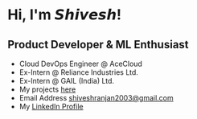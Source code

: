 # Hi, I'm 𝙎𝙝𝙞𝙫𝙚𝙨𝙝!
## Product Developer & ML Enthusiast
- Cloud DevOps Engineer @ AceCloud
- Ex-Intern @ Reliance Industries Ltd.
- Ex-Intern @ GAIL (India) Ltd.
- My projects [here](https://github.com/shivesh-ranjan?tab=repositories)
- Email Address shiveshranjan2003@gmail.com
- My <a href="https://www.linkedin.com/in/shivesh-ranjan/">LinkedIn Profile</a>
